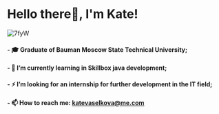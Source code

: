 # Hello there👋, I'm Kate!

![7fyW](https://user-images.githubusercontent.com/66886929/111467753-ddd9ff80-8735-11eb-80ff-2fa13fe146e7.gif)

#### - 🎓 Graduate of Bauman Moscow State Technical University;
#### - 🌱 I’m currently learning in Skillbox java development;
#### - ⚡ I’m looking for an internship for further development in the IT field;
#### - 📫 How to reach me: katevaselkova@me.com

